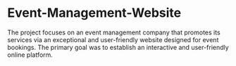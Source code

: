 # Event-Management-Website
The project focuses on an event management company that promotes its services via an exceptional and user-friendly website designed for event bookings. The primary goal was to establish an interactive and user-friendly online platform.
